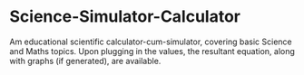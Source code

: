 # Science-Simulator-Calculator
Am educational scientific calculator-cum-simulator, covering basic Science and Maths topics. Upon plugging in the values, the resultant equation, along with graphs (if generated), are available.
